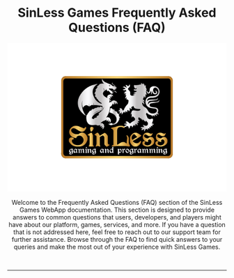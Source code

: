 <div align="center">
    <h1>
        SinLess Games Frequently Asked Questions (FAQ)
    </h1>
    <a>
        <img src="Docs/images/logos/sinless-games/3.png" alt="SinLess Games LLC Logo">
    </a>
    <br/>
    <p>
        Welcome to the Frequently Asked Questions (FAQ) section of the SinLess Games WebApp documentation. This section is designed to provide answers to common questions that users, developers, and players might have about our platform, games, services, and more. If you have a question that is not addressed here, feel free to reach out to our support team for further assistance. Browse through the FAQ to find quick answers to your queries and make the most out of your experience with SinLess Games.
    </p>
</div>
<br/>

---